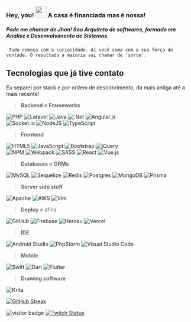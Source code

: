 ### Hey, you!  <img src="https://raw.githubusercontent.com/MartinHeinz/MartinHeinz/master/wave.gif" width="30" > A casa é financiada mas é nossa!

##### Pode me chamar de Jhon! Sou **Arquiteto de softwares**, formado em Análise e Desenvolvimento de Sistemas. 

` Tudo começa com a curiosidade. Aí você soma com a sua força de vontade. O resultado a maioria vai chamar de 'sorte'.`

## Tecnologias que já tive contato 
Eu separei por stack e por ordem de descobrimento, da mais antiga até a mais recente!

> **Backend** e **Frameworks**

![PHP](https://img.shields.io/badge/php-%23777BB4.svg?style=plastic&logo=php&logoColor=white) ![Laravel](https://img.shields.io/badge/laravel-%23FF2D20.svg?style=plastic&logo=laravel&logoColor=white) ![Java](https://img.shields.io/badge/java-%23ED8B00.svg?style=plastic&logo=java&logoColor=white) ![.Net](https://img.shields.io/badge/.NET-5C2D91?style=plastic&logo=.net&logoColor=white) ![Angular.js](https://img.shields.io/badge/angular.js-%23E23237.svg?style=plastic&logo=angularjs&logoColor=white) <br/> ![Socket.io](https://img.shields.io/badge/Socket.io-black?style=plastic&logo=socket.io&badgeColor=010101) ![NodeJS](https://img.shields.io/badge/node.js-6DA55F?style=plastic&logo=node.js&logoColor=white) ![TypeScript](https://img.shields.io/badge/typescript-%23007ACC.svg?style=plastic&logo=typescript&logoColor=white)

> **Frontend**

![HTML5](https://img.shields.io/badge/html5-%23E34F26.svg?style=plastic&logo=html5&logoColor=white) ![JavaScript](https://img.shields.io/badge/javascript-%23323330.svg?style=plastic&logo=javascript&logoColor=%23F7DF1E) ![Bootstrap](https://img.shields.io/badge/bootstrap-%23563D7C.svg?style=plastic&logo=bootstrap&logoColor=white) ![jQuery](https://img.shields.io/badge/jquery-%230769AD.svg?style=plastic&logo=jquery&logoColor=white) <br/>
![NPM](https://img.shields.io/badge/NPM-%23000000.svg?style=plastic&logo=npm&logoColor=white) ![Webpack](https://img.shields.io/badge/webpack-%238DD6F9.svg?style=plastic&logo=webpack&logoColor=black) ![SASS](https://img.shields.io/badge/SASS-hotpink.svg?style=plastic&logo=SASS&logoColor=white) ![React](https://img.shields.io/badge/react-%2320232a.svg?style=plastic&logo=react&logoColor=%2361DAFB) ![Vue.js](https://img.shields.io/badge/vuejs-%2335495e.svg?style=plastic&logo=vuedotjs&logoColor=%234FC08D)     
 

> **Databases** e **ORMs**

![MySQL](https://img.shields.io/badge/mysql-%2300f.svg?style=plastic&logo=mysql&logoColor=white) ![Sequelize](https://img.shields.io/badge/Sequelize-52B0E7?style=plastic&logo=Sequelize&logoColor=white) ![Redis](https://img.shields.io/badge/redis-%23DD0031.svg?style=plastic&logo=redis&logoColor=white) ![Postgres](https://img.shields.io/badge/postgres-%23316192.svg?style=plastic&logo=postgresql&logoColor=white)  ![MongoDB](https://img.shields.io/badge/MongoDB-%234ea94b.svg?style=plastic&logo=mongodb&logoColor=white)
![Prisma](https://img.shields.io/badge/Prisma-3982CE?style=plastic&logo=Prisma&logoColor=white)   

 > **Server side stuff**

![Apache](https://img.shields.io/badge/apache-%23D42029.svg?style=plastic&logo=apache&logoColor=white) ![AWS](https://img.shields.io/badge/AWS-%23FF9900.svg?style=plastic&logo=amazon-aws&logoColor=white) ![Vim](https://img.shields.io/badge/VIM-%2311AB00.svg?style=plastic&logo=vim&logoColor=white)
 
 > **Deploy** e afins

![GitHub](https://img.shields.io/badge/github-%23121011.svg?style=plastic&logo=github&logoColor=white) ![Firebase](https://img.shields.io/badge/firebase-%23039BE5.svg?style=plastic&logo=firebase) ![Heroku](https://img.shields.io/badge/heroku-%23430098.svg?style=plastic&logo=heroku&logoColor=white) ![Vercel](https://img.shields.io/badge/vercel-%23000000.svg?style=plastic&logo=vercel&logoColor=white)

> **IDE**

![Android Studio](https://img.shields.io/badge/Android%20Studio-3DDC84.svg?style=plastic&logo=android-studio&logoColor=white) ![PhpStorm](https://img.shields.io/badge/phpstorm-143?style=plastic&logo=phpstorm&logoColor=black&color=black&labelColor=darkorchid) ![Visual Studio Code](https://img.shields.io/badge/Visual%20Studio%20Code-0078d7.svg?style=plastic&logo=visual-studio-code&logoColor=white) 
 
> **Mobile**

![Swift](https://img.shields.io/badge/swift-F54A2A?style=plastic&logo=swift&logoColor=white) ![Dart](https://img.shields.io/badge/dart-%230175C2.svg?style=plastic&logo=dart&logoColor=white) ![Flutter](https://img.shields.io/badge/Flutter-%2302569B.svg?style=plastic&logo=Flutter&logoColor=white) 

> **Drawing software** 

![Krita](https://img.shields.io/badge/Krita-203759?style=plastic&logo=krita&logoColor=EEF37B)  


[![GitHub Streak](https://github-readme-streak-stats.herokuapp.com/?user=jhonatanjunio&theme=dark&ring=red&fire=red&sideLabels=red&currStreakLabel=red&date_format=j/n/Y)](https://git.io/streak-stats)

![visitor badge](https://visitor-badge.glitch.me/badge?page_id=jhonatanjunio.visitor-badge&left_color=black&right_color=red&left_text=Hey%20you,%20visitante!%20) 
[![Twitch Status](https://img.shields.io/twitch/status/oNinjaDev?style=plastic&logo=twitch&logoColor=white&labelColor=red&color=black&style=social)](https://twitch.tv/oninjadev)
